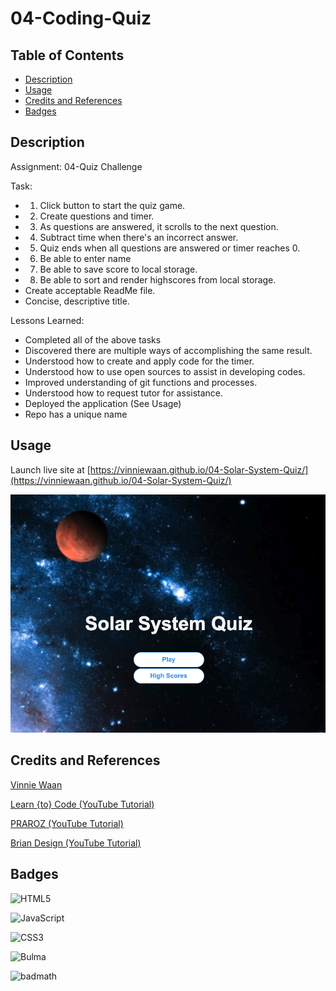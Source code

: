 # 04-Coding-Quiz
 ## Table of Contents

- [Description](#description)
- [Usage](#usage)
- [Credits and References](#credits-and-references)
- [Badges](#badges)

## Description

Assignment: 04-Quiz Challenge

Task:

- 1. Click button to start the quiz game.
- 2. Create questions and timer. 
- 3. As questions are answered, it scrolls to the next question.
- 4. Subtract time when there's an incorrect answer.
- 5. Quiz ends when all questions are answered or timer reaches 0.
- 6. Be able to enter name
- 7. Be able to save score to local storage.
- 8. Be able to sort and render highscores from local storage.
- Create acceptable ReadMe file.
- Concise, descriptive title.

Lessons Learned:
- Completed all of the above tasks
- Discovered there are multiple ways of accomplishing the same result.
- Understood how to create and apply code for the timer.
- Understood how to use open sources to assist in developing codes.
- Improved understanding of git functions and processes.
- Understood how to request tutor for assistance.
- Deployed the application (See Usage)
- Repo has a unique name

## Usage

Launch live site at [https://vinniewaan.github.io/04-Solar-System-Quiz/](https://vinniewaan.github.io/04-Solar-System-Quiz/) 

![Home Page Screenshot](Assets/images/Homepage_pix.png)

## Credits and References

[Vinnie Waan](https://github.com/VinnieWaan/)

[Learn {to} Code (YouTube Tutorial)](https://www.youtube.com/watch?v=icb9AUBeznQ)

[PRAROZ (YouTube Tutorial)](https://www.youtube.com/watch?v=1ydfKDwsYbU)

[Brian Design (YouTube Tutorial)](https://www.youtube.com/watch?v=f4fB9Xg2JEY)



## Badges

![HTML5](https://img.shields.io/badge/html5-%23E34F26.svg?style=for-the-badge&logo=html5&logoColor=white)

![JavaScript](https://img.shields.io/badge/javascript-%23323330.svg?style=for-the-badge&logo=javascript&logoColor=%23F7DF1E)

![CSS3](https://img.shields.io/badge/css3-%231572B6.svg?style=for-the-badge&logo=css3&logoColor=white)

![Bulma](https://img.shields.io/badge/bulma-00D0B1?style=for-the-badge&logo=bulma&logoColor=white)

![badmath](https://img.shields.io/github/languages/top/lernantino/badmath)


